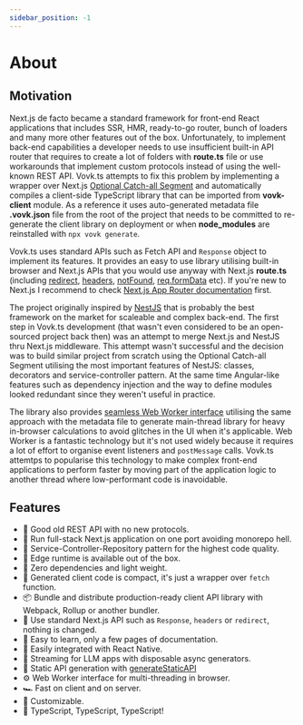 ```yaml
---
sidebar_position: -1
---
```


# About

## Motivation

Next.js de facto became a standard framework for front-end React applications that includes SSR, HMR, ready-to-go router, bunch of loaders and many more other features out of the box. Unfortunately, to implement back-end capabilities a developer needs to use insufficient built-in API router that requires to create a lot of folders with **route.ts** file or use workarounds that implement custom protocols instead of using the well-known REST API. Vovk.ts attempts to fix this problem by implementing a wrapper over Next.js [Optional Catch-all Segment](https://nextjs.org/docs/pages/building-your-application/routing/dynamic-routes#optional-catch-all-segments) and automatically compiles a client-side TypeScript library that can be imported from **vovk-client** module. As a reference it uses auto-generated metadata file **.vovk.json** file from the root of the project that needs to be committed to re-generate the client library on deployment or when **node_modules** are reinstalled with `npx vovk generate`.

Vovk.ts uses standard APIs such as Fetch API and `Response` object to implement its features. It provides an easy to use library utilising built-in browser and Next.js APIs that you would use anyway with Next.js **route.ts** (including [redirect](https://nextjs.org/docs/app/building-your-application/routing/redirecting), [headers](https://nextjs.org/docs/app/api-reference/functions/headers#headers), [notFound](https://nextjs.org/docs/app/api-reference/functions/not-found#notfound), [req.formData](https://nextjs.org/docs/app/building-your-application/routing/route-handlers#request-body-formdata) etc). If you're new to Next.js I recommend to check [Next.js App Router documentation](https://nextjs.org/docs/app/building-your-application/routing) first.

The project originally inspired by [NestJS](https://nestjs.com/) that is probably the best framework on the market for scaleable and complex back-end. The first step in Vovk.ts development (that wasn't even considered to be an open-sourced project back then) was an attempt to merge Next.js and NestJS thru Next.js middleware. This attempt wasn't successful and the decision was to build similar project from scratch using the Optional Catch-all Segment utilising the most important features of NestJS: classes, decorators and service-controller pattern. At the same time Angular-like features such as dependency injection and the way to define modules looked redundant since they weren't useful in practice. 

The library also provides [seamless Web Worker interface](./worker) utilising the same approach with the metadata file to generate main-thread library for heavy in-browser calculations to avoid glitches in the UI when it's applicable. Web Worker is a fantastic technology but it's not used widely because it requires a lot of effort to organise event listeners and `postMessage` calls. Vovk.ts attemtps to popularise this technology to make complex front-end applications to perform faster by moving part of the application logic to another thread where low-performant code is inavoidable.

## Features

- 👵 Good old REST API with no new protocols.
- 🚢 Run full-stack Next.js application on one port avoiding monorepo hell.
- 🧐 Service-Controller-Repository pattern for the highest code quality.
- 🚄 Edge runtime is available out of the box.
- 🌿 Zero dependencies and light weight.
- 🤏 Generated client code is compact, it's just a wrapper over `fetch` function.
- 📦 Bundle and distribute production-ready client API library with Webpack, Rollup or another bundler.
- 🤝 Use standard Next.js API such as `Response`, `headers` or `redirect`, nothing is changed.
- 🧠 Easy to learn, only a few pages of documentation.
- 📱 Easily integrated with React Native.
- 🤖 Streaming for LLM apps with disposable async generators.
- 📄 Static API generation with [generateStaticAPI](./api#generatestaticapi)
- ⚙️ Web Worker interface for multi-threading in browser.
- 🏎️ Fast on client and on server.
- 🔧 Customizable.
- 🥰 TypeScript, TypeScript, TypeScript!
